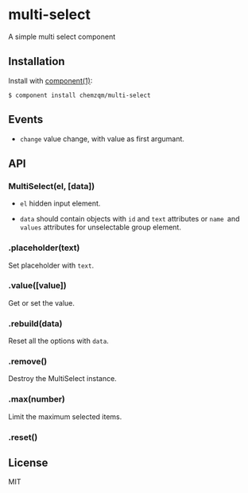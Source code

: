 # multi-select

  A simple multi select component

## Installation

  Install with [component(1)](http://component.io):

    $ component install chemzqm/multi-select

## Events

* `change` value change, with value as first argumant.

## API

### MultiSelect(el, [data])

* `el` hidden input element.

* `data` should contain objects with `id` and `text` attributes or `name `and `values` attributes for unselectable group element.

### .placeholder(text)

Set placeholder with `text`.

### .value([value])

Get or set the value.

### .rebuild(data)

Reset all the options with `data`.

### .remove()

Destroy the MultiSelect instance.

### .max(number)

Limit the maximum selected items.

### .reset()

## License

  MIT
